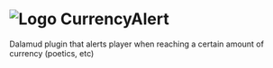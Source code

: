 # ![Logo](https://user-images.githubusercontent.com/1608265/190373995-7a38ab9f-c0e8-40ef-8667-2ffb5a28934a.png) CurrencyAlert
Dalamud plugin that alerts player when reaching a certain amount of currency (poetics, etc)
